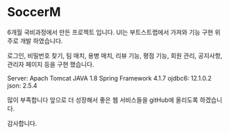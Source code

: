 # SoccerM
6개월 국비과정에서 만든 프로젝트 입니다.
UI는 부트스트랩에서 가져와 기능 구현 위주로 개발 하였습니다.

로그인, 비밀번호 찾기, 팀 매치, 용병 매치, 리뷰 기능, 평점 기능, 회원 관리, 공지사항, 관리자 페이지 등을 구현 했습니다.  

Server: Apach Tomcat
JAVA 1.8
Spring Framework 4.1.7
ojdbc6: 12.1.0.2
json: 2.5.4



많이 부족합니다 앞으로 더 성장해서 좋은 웹 서비스들을 gitHub에 올리도록 하겠습니다.

감사합니다.
